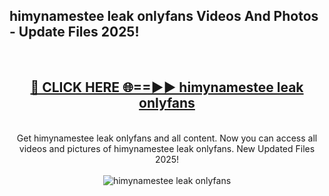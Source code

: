 <h2>himynamestee leak onlyfans Videos And Photos - Update Files 2025!</h2>
<br>
<div align="center">
<h2><a href="https://top-ai-tools.click/QrbHav" rel="nofollow">🔴 CLICK HERE 🌐==►► himynamestee leak onlyfans</a></h2>
<br>
Get himynamestee leak onlyfans and all content. Now you can access all videos and pictures of himynamestee leak onlyfans. New Updated Files 2025!
<br>
<br>
<a href="https://top-ai-tools.click/QrbHav" rel="nofollow" data-target="animated-image.originalLink"><img src="https://i.ibb.co.com/WyWwxjT/player-gif2.gif" alt="himynamestee leak onlyfans" style="max-width: 100%; display: inline-block;" data-target="animated-image.originalImage"></a>
</div>
<br>
